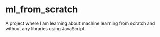 # ml_from_scratch
A project where I am learning about machine learning from scratch and without any libraries using JavaScript.
